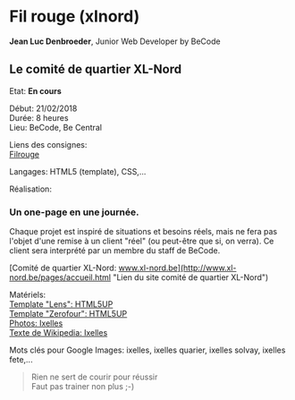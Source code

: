# Fil rouge (xlnord) #

**Jean Luc Denbroeder**, Junior Web Developer by BeCode  

## Le comité de quartier XL-Nord ##

Etat: **En cours**  

Début: 21/02/2018   
Durée: 8 heures  
Lieu: BeCode, Be Central  

Liens des consignes:    
[Filrouge](https://github.com/becodeorg/Swartz-promo-3/blob/master/Projects/filrouge.md "Liens des consignes")  

Langages: HTML5 (template), CSS,...  

Réalisation:   
### Un one-page en une journée. ###

Chaque projet est inspiré de situations et besoins réels, mais ne fera pas l'objet d'une remise à un client "réel" (ou peut-être que si, on verra). Ce client sera interprété par un membre du staff de BeCode.

[Comité de quartier XL-Nord: www.xl-nord.be](http://www.xl-nord.be/pages/accueil.html "Lien du site comité de quartier XL-Nord")

Matériels:  
[Template "Lens": HTML5UP](https://html5up.net/lens "Lien pour télécharger le template Lens sur HTML5UP")  
[Template "Zerofour": HTML5UP](https://html5up.net/zerofour "Lien pour télécharger le template Zerofour sur HTML5UP")   
[Photos: Ixelles](https://www.google.be/search?q=ixelles&client=ubuntu&channel=fs&dcr=0&tbm=isch&source=lnt&tbs=sur:fmc&sa=X&ved=0ahUKEwirroHYyrbZAhUW1mMKHbAhDCcQpwUIHw&biw=1265&bih=569&dpr=1#imgrc=_ "Google images (ixelles)")  
[Texte de Wikipedia: Ixelles](https://fr.wikipedia.org/wiki/Ixelles "Lien sur Wikipedia: Ixelles")

Mots clés pour Google Images: ixelles, ixelles quarier, ixelles solvay, ixelles fete,...

<!-- 
<http://www.google.com>

[google](http://www.google.com "link to google")

[![alt](url de l'image)](url du lien)

[![Capture d'écran de la page Accueil](https://jldenbroeder.github.io/URL/assets/img/capt1.jpg "Capture d'écran de la page Accueil")](URL)  
-->

> Rien ne sert de courir pour réussir  
Faut pas trainer non plus ;-)

